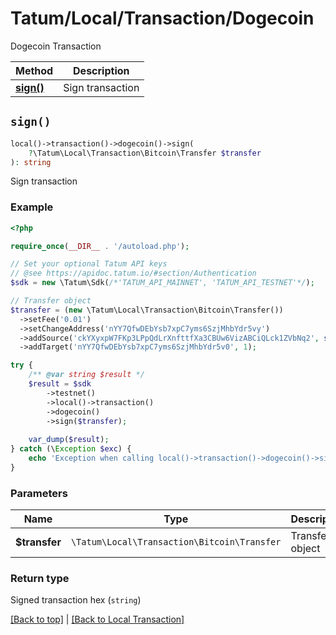 # Tatum/Local/Transaction/Dogecoin

Dogecoin Transaction

Method | Description
------------- | -------------
[**sign()**](#sign) | Sign transaction

## `sign()`

```php
local()->transaction()->dogecoin()->sign(
    ?\Tatum\Local\Transaction\Bitcoin\Transfer $transfer
): string
```
Sign transaction

### Example

```php
<?php

require_once(__DIR__ . '/autoload.php');

// Set your optional Tatum API keys
// @see https://apidoc.tatum.io/#section/Authentication
$sdk = new \Tatum\Sdk(/*'TATUM_API_MAINNET', 'TATUM_API_TESTNET'*/);

// Transfer object
$transfer = (new \Tatum\Local\Transaction\Bitcoin\Transfer())
  ->setFee('0.01')
  ->setChangeAddress('nYY7QfwDEbYsb7xpC7yms6SzjMhbYdr5vy')
  ->addSource('ckYXyxpW7FKp3LPpQdLrXnfttfXa3CBUw6VizABCiQLck1ZVbNq2', str_repeat('0', 64), 0, '1010000000')
  ->addTarget('nYY7QfwDEbYsb7xpC7yms6SzjMhbYdr5v0', 1);

try {
    /** @var string $result */
    $result = $sdk
        ->testnet()
        ->local()->transaction()
        ->dogecoin()
        ->sign($transfer);
    
    var_dump($result);
} catch (\Exception $exc) {
    echo 'Exception when calling local()->transaction()->dogecoin()->sign(): ', $exc->getMessage(), PHP_EOL;
}
```

### Parameters

Name | Type | Description  | Notes
------------- | ------------- | ------------- | -------------
**$transfer** | `\Tatum\Local\Transaction\Bitcoin\Transfer` | Transfer object | 

### Return type

Signed transaction hex (`string`)

[[Back to top]](#) | [[Back to Local Transaction]](../../index.md#local-transaction)
